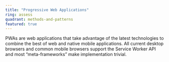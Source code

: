 ```yaml
---
title: "Progressive Web Applications"
ring: assess
quadrant: methods-and-patterns
featured: true
---
```


PWAs are web applications that take advantage of the latest technologies to combine the best of web
and native mobile applications. All current desktop browsers and common mobile browsers support the
Service Worker API and most “meta-frameworks” make implementation trivial.

